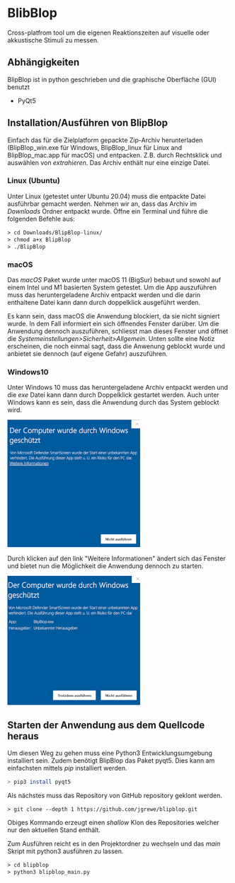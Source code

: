 # BlibBlop

Cross-platfrom tool um die eigenen Reaktionszeiten auf visuelle oder akkustische Stimuli zu messen.

## Abhängigkeiten
 BlipBlop ist in python geschrieben und die graphische Oberfläche (GUI) benutzt
 
- PyQt5

## Installation/Ausführen von BlipBlop

Einfach das für die Zielplatform gepackte Zip-Archiv herunterladen (BlipBlop_win.exe für Windows, BlipBlop_linux für Linux and BlipBlop_mac.app für macOS) und entpacken. Z.B. durch Rechtsklick und auswählen von *extrahieren*. Das Archiv enthält nur eine einzige Datei.

### Linux (Ubuntu)

Unter Linux (getestet unter Ubuntu 20.04) muss die entpackte Datei ausführbar gemacht werden. Nehmen wir an, dass das Archiv im *Downloads* Ordner entpackt wurde. Öffne ein Terminal und führe die folgenden Befehle aus:

``` shell
> cd Downloads/BlipBlop-linux/
> chmod a+x BlipBlop
> ./BlipBlop
```

### macOS

Das *macOS* Paket wurde unter macOS 11 (BigSur) bebaut und sowohl auf einem Intel und M1 basierten System getestet. Um die App auszuführen muss das heruntergeladene Archiv entpackt werden und die darin enthaltene Datei kann dann durch doppelklick ausgeführt werden.

Es kann sein, dass macOS die Anwendung blockiert, da sie nicht signiert wurde. In dem Fall informiert ein sich öffnendes Fenster darüber. Um die Anwendung dennoch auszuführen, schliesst man dieses Fenster und öffnet die *Systemeinstellungen>Sicherheit>Allgemein*. Unten sollte eine Notiz erscheinen, die noch einmal sagt, dass die Anwenung geblockt wurde und anbietet sie dennoch (auf eigene Gefahr) auszuführen.

### Windows10

Unter Windows 10 muss das heruntergeladene Archiv entpackt werden und die *exe* Datei kann dann durch Doppelklick gestartet werden. Auch unter Windows kann es sein, dass die Anwendung durch das System geblockt wird. 

![win_block1](docs/images/win_blocking_1.png)

Durch klicken auf den link "Weitere Informationen" ändert sich das Fenster und bietet nun die Möglichkeit die Anwendung dennoch zu starten.

![win_block2](docs/images/win_blocking_2.png)


## Starten der Anwendung aus dem Quellcode heraus

Um diesen Weg zu gehen muss eine Python3 Entwicklungsumgebung installiert sein. Zudem benötigt BlipBlop das Paket pyqt5. Dies kann am einfachsten mittels *pip* installiert werden.

``` bash
> pip3 install pyqt5
``` 

Als nächstes muss das Repository von GitHub repository geklont werden.

``` shell
> git clone --depth 1 https://github.com/jgrewe/blipblop.git
```
Obiges Kommando erzeugt einen *shallow* Klon des Repositories welcher nur den aktuellen Stand enthält.

Zum Ausführen reicht es in den Projektordner zu wechseln und das *main* Skript mit python3 ausführen zu lassen.

``` shell
> cd blipblop
> python3 blipblop_main.py
```
